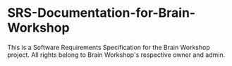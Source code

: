 # SRS-Documentation-for-Brain-Workshop
This is a Software Requirements Specification for the Brain Workshop project.
All rights belong to Brain Workshop's respective owner and admin.
